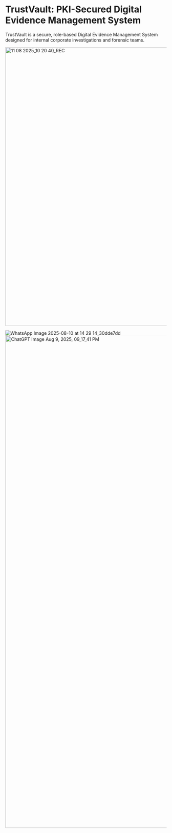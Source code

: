 # TrustVault: PKI-Secured Digital Evidence Management System
TrustVault is a secure, role-based Digital Evidence Management System designed for internal corporate investigations and forensic teams.  


<img width="1920" height="870" alt="11 08 2025_10 20 40_REC" src="https://github.com/user-attachments/assets/b2a4c46b-5e91-4a40-ae75-fa5cdfb2661e" />

![WhatsApp Image 2025-08-10 at 14 29 14_30dde7dd](https://github.com/user-attachments/assets/fcfe7803-c305-4c12-8bb7-fd7c48b54759)
<img width="1024" height="1536" alt="ChatGPT Image Aug 9, 2025, 09_17_41 PM" src="https://github.com/user-attachments/assets/733b0fc0-a15b-400b-bd5c-3482e8df2d4a" />



